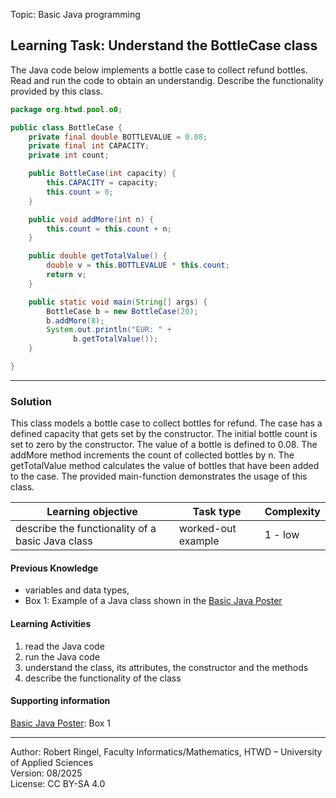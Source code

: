 Topic: Basic Java programming

## Learning Task: Understand the BottleCase class

The Java code below implements a bottle case to collect refund bottles. Read and run the code to obtain an understandig. Describe the functionality provided by this class. 

``` java
package org.htwd.pool.o0;

public class BottleCase {
    private final double BOTTLEVALUE = 0.08;
    private final int CAPACITY;
    private int count;

    public BottleCase(int capacity) {
        this.CAPACITY = capacity; 
        this.count = 0;
    }

    public void addMore(int n) {
        this.count = this.count + n;
    }

    public double getTotalValue() {
        double v = this.BOTTLEVALUE * this.count;
        return v;
    }

    public static void main(String[] args) {
        BottleCase b = new BottleCase(20);
        b.addMore(8);
        System.out.println("EUR: " + 
		      b.getTotalValue());
    }

}
```

---------------------------------------

### Solution
This class models a bottle case to collect bottles for refund. The case has a defined capacity that gets set by the constructor. The initial bottle count is set to zero by the constructor. The value of a bottle is defined to 0.08. The addMore method increments the count of collected bottles by n. The getTotalValue method calculates the value of bottles that have been added to the case. The provided main-function demonstrates the usage of this class.


| **Learning objective**                           | **Task type**   | **Complexity** |
| ------------------------------------------------ | --------------- | -------------- |
| describe the functionality of a basic Java class | worked-out example | 1 - low     |  

#### Previous Knowledge

- variables and data types,  
- Box 1: Example of a Java class shown in the [Basic Java Poster](00_JavaPoster_HK_engl.pdf)  

#### Learning Activities

1) read the Java code
2) run the Java code
3) understand the class, its attributes, the constructor and the methods
4) describe the functionality of the class

#### Supporting information

[Basic Java Poster](00_JavaPoster_HK_engl.pdf): Box 1

---------------------------------------
Author: Robert Ringel, Faculty Informatics/Mathematics, HTWD – University of Applied Sciences  
Version: 08/2025            
License: CC BY-SA 4.0
